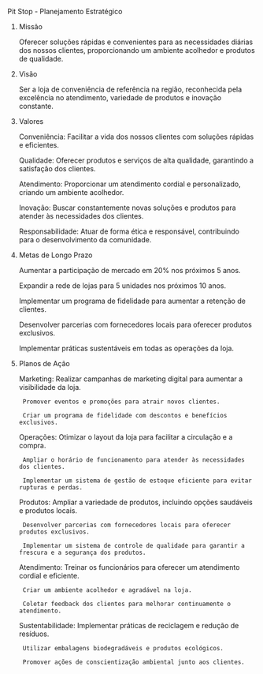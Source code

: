 Pit Stop - Planejamento Estratégico

1. Missão

    Oferecer soluções rápidas e convenientes para as necessidades diárias dos nossos clientes, proporcionando um ambiente acolhedor e produtos de qualidade.

2. Visão

    Ser a loja de conveniência de referência na região, reconhecida pela excelência no atendimento, variedade de produtos e inovação constante.

3. Valores

    Conveniência: Facilitar a vida dos nossos clientes com soluções rápidas e eficientes.
   
    Qualidade: Oferecer produtos e serviços de alta qualidade, garantindo a satisfação dos clientes.
   
    Atendimento: Proporcionar um atendimento cordial e personalizado, criando um ambiente acolhedor.
   
    Inovação: Buscar constantemente novas soluções e produtos para atender às necessidades dos clientes.
   
    Responsabilidade: Atuar de forma ética e responsável, contribuindo para o desenvolvimento da comunidade.

5. Metas de Longo Prazo

    Aumentar a participação de mercado em 20% nos próximos 5 anos.
   
    Expandir a rede de lojas para 5 unidades nos próximos 10 anos.
   
    Implementar um programa de fidelidade para aumentar a retenção de clientes.
   
    Desenvolver parcerias com fornecedores locais para oferecer produtos exclusivos.
   
    Implementar práticas sustentáveis em todas as operações da loja.

7. Planos de Ação

    Marketing:
        Realizar campanhas de marketing digital para aumentar a visibilidade da loja.
   
        Promover eventos e promoções para atrair novos clientes.
   
        Criar um programa de fidelidade com descontos e benefícios exclusivos.
   
    Operações:
        Otimizar o layout da loja para facilitar a circulação e a compra.
   
        Ampliar o horário de funcionamento para atender às necessidades dos clientes.
   
        Implementar um sistema de gestão de estoque eficiente para evitar rupturas e perdas.
   
    Produtos:
        Ampliar a variedade de produtos, incluindo opções saudáveis e produtos locais.
   
        Desenvolver parcerias com fornecedores locais para oferecer produtos exclusivos.
   
        Implementar um sistema de controle de qualidade para garantir a frescura e a segurança dos produtos.
   
    Atendimento:
        Treinar os funcionários para oferecer um atendimento cordial e eficiente.
   
        Criar um ambiente acolhedor e agradável na loja.
   
        Coletar feedback dos clientes para melhorar continuamente o atendimento.
   
    Sustentabilidade:
        Implementar práticas de reciclagem e redução de resíduos.
   
        Utilizar embalagens biodegradáveis e produtos ecológicos.
   
        Promover ações de conscientização ambiental junto aos clientes.
